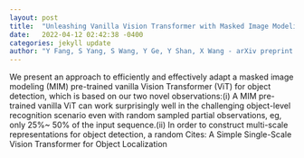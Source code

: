 ```yaml
---
layout: post
title:  "Unleashing Vanilla Vision Transformer with Masked Image Modeling for Object Detection"
date:   2022-04-12 02:42:38 -0400
categories: jekyll update
author: "Y Fang, S Yang, S Wang, Y Ge, Y Shan, X Wang - arXiv preprint arXiv:2204.02964, 2022"
---
```

We present an approach to efficiently and effectively adapt a masked image modeling (MIM) pre-trained vanilla Vision Transformer (ViT) for object detection, which is based on our two novel observations:(i) A MIM pre-trained vanilla ViT can work surprisingly well in the challenging object-level recognition scenario even with random sampled partial observations, eg, only 25%~ 50% of the input sequence.(ii) In order to construct multi-scale representations for object detection, a random Cites: A Simple Single-Scale Vision Transformer for Object Localization